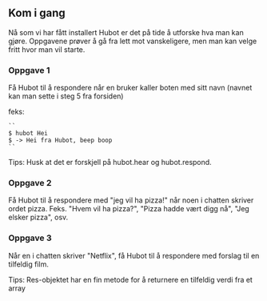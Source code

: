 ## Kom i gang

Nå som vi har fått installert Hubot er det på tide å utforske hva man kan gjøre. Oppgavene prøver å gå fra lett mot vanskeligere, men man kan velge fritt hvor man vil starte.

### Oppgave 1
Få Hubot til å respondere når en bruker kaller boten med sitt navn (navnet kan man sette i steg 5 fra forsiden)

feks:

    ``
    $ hubot Hei
    $ -> Hei fra Hubot, beep boop
    ``

Tips: Husk at det er forskjell på hubot.hear og hubot.respond.

### Oppgave 2
Få Hubot til å respondere med "jeg vil ha pizza!" når noen i chatten skriver ordet pizza. Feks. "Hvem vil ha pizza?", "Pizza hadde vært digg nå", "Jeg elsker pizza", osv.

### Oppgave 3
Når en i chatten skriver "Netflix", få Hubot til å respondere med forslag til en tilfeldig film.

Tips: Res-objektet har en fin metode for å returnere en tilfeldig verdi fra et array